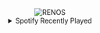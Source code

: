 <div align="center">
<picture>
    <source media="(prefers-color-scheme: dark)" srcset="https://i.ibb.co/XXTZvb1/output-gif.gif">
    <source media="(prefers-color-scheme: light)" srcset="https://i.ibb.co/XXTZvb1/output-gif.gif">
    <img alt="RENOS" src="https://i.ibb.co/XXTZvb1/output-gif.gif">
</picture>
<details>
<summary>Spotify Recently Played</summary>
<img src="https://spotify-recently-played-readme.vercel.app/api?user=31d6d6zerc5ct6kck32na2ozsqf4&unique=1&width=400" alt="Spotify" />
</details>
</div>

<!-- Image deletion URL: https://ibb.co/dBy0zrF/f215321ce7e38714831f2d6d90c4dcba -->